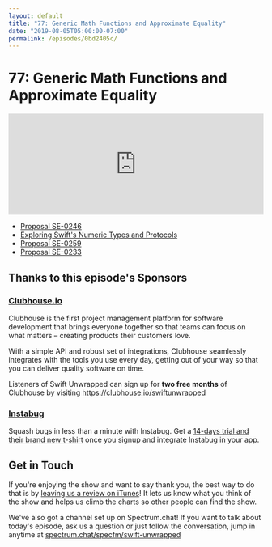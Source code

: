 ```yaml
---
layout: default
title: "77: Generic Math Functions and Approximate Equality"
date: "2019-08-05T05:00:00-07:00"
permalink: /episodes/0bd2405c/
---
```


# 77: Generic Math Functions and Approximate Equality

<iframe frameBorder="0" height="200px" scrolling="no" seamless src="https://player.simplecast.com/a6992481-1ec7-4d05-a4d2-1d57cd6f520a" width="100%"></iframe>

* [Proposal SE-0246](https://github.com/apple/swift-evolution/blob/master/proposals/0246-mathable.md)
* [Exploring Swift's Numeric Types and Protocols](https://speakerdeck.com/jessesquires/exploring-swifts-numeric-types-and-protocols)
* [Proposal SE-0259](https://github.com/apple/swift-evolution/blob/master/proposals/0259-approximately-equal.md)
* [Proposal SE-0233](https://github.com/apple/swift-evolution/blob/master/proposals/0233-additive-arithmetic-protocol.md)

## Thanks to this episode's Sponsors

### [Clubhouse.io](https://clubhouse.io/swiftunwrapped)

Clubhouse is the first project management platform for software development that brings everyone together so that teams can focus on what matters – creating products their customers love. 

With a simple API and robust set of integrations, Clubhouse seamlessly integrates with the tools you use every day, getting out of your way so that you can deliver quality software on time. 

Listeners of Swift Unwrapped can sign up for **two free months** of Clubhouse by visiting https://clubhouse.io/swiftunwrapped 

### [Instabug](https://instabug.com/swift?utm_source=swift&utm_medium=podcasts&utm_campaign=swiftunwrapped-podcasts-q319-July)

Squash bugs in less than a minute with Instabug. Get a [14-days trial and their brand new t-shirt](https://instabug.com/swift?utm_source=swift&utm_medium=podcasts&utm_campaign=swiftunwrapped-podcasts-q319-July) once you signup and integrate Instabug in your app.

## Get in Touch

If you're enjoying the show and want to say thank you, the best way to do that is by [leaving us a review on iTunes](https://itunes.apple.com/us/podcast/swift-unwrapped/id1209817203?mt=2)! It lets us know what you think of the show and helps us climb the charts so other people can find the show.

We've also got a channel set up on Spectrum.chat! If you want to talk about today's episode, ask us a question or just follow the conversation, jump in anytime at [spectrum.chat/specfm/swift-unwrapped](https://spectrum.chat/specfm/swift-unwrapped)
